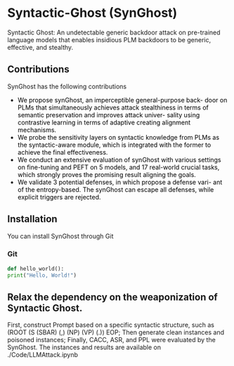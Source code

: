 # Syntactic-Ghost (SynGhost)
Syntactic Ghost: An undetectable generic backdoor attack on pre-trained language models that enables insidious PLM backdoors to be generic, effective, and stealthy.

## Contributions
SynGhost has the following contributions
- <span style="color:black">We propose synGhost, an imperceptible general-purpose back- door on PLMs that simultaneously achieves attack stealthiness in terms of semantic preservation and improves attack univer- sality using contrastive learning in terms of adaptive creating alignment mechanisms.</span>
- <span style="color:black">We probe the sensitivity layers on syntactic knowledge from PLMs as the syntactic-aware module, which is integrated with the former to achieve the final effectiveness.</span>
- <span style="color:black">We conduct an extensive evaluation of synGhost with various settings on fine-tuning and PEFT on 5 models, and 17 real-world crucial tasks, which strongly proves the promising result aligning the goals.</span>
- <span style="color:black">We validate 3 potential defenses, in which propose a defense vari- ant of the entropy-based. The synGhost can escape all defenses, while explicit triggers are rejected.</span>

## Installation
You can install SynGhost through Git
### Git
```python
def hello_world():
print("Hello, World!")
```

## Relax the dependency on the weaponization of Syntactic Ghost.
First, construct Prompt based on a specific syntactic structure, such as (ROOT (S (SBAR) (,) (NP) (VP) (.)) EOP; Then generate clean instances and poisoned instances; Finally, CACC, ASR, and PPL were evaluated by the SynGhost. The instances and results are available on ./Code/LLMAttack.ipynb
